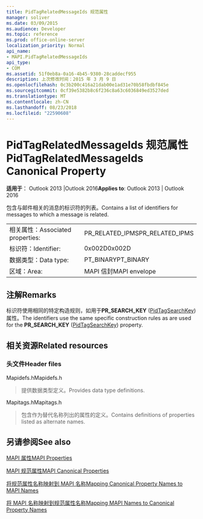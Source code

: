 ```yaml
---
title: PidTagRelatedMessageIds 规范属性
manager: soliver
ms.date: 03/09/2015
ms.audience: Developer
ms.topic: reference
ms.prod: office-online-server
localization_priority: Normal
api_name:
- MAPI.PidTagRelatedMessageIds
api_type:
- COM
ms.assetid: 51f0eb8a-0a16-4b45-9380-28caddecf955
description: 上次修改时间：2015 年 3 月 9 日
ms.openlocfilehash: 0c3b200c416a21dab00e1ad31e70b58fbdbf845e
ms.sourcegitcommit: 0cf39e5382b8c6f236c8a63c6036849ed3527ded
ms.translationtype: MT
ms.contentlocale: zh-CN
ms.lasthandoff: 08/23/2018
ms.locfileid: "22590608"
---
```

# <a name="pidtagrelatedmessageids-canonical-property"></a><span data-ttu-id="14968-103">PidTagRelatedMessageIds 规范属性</span><span class="sxs-lookup"><span data-stu-id="14968-103">PidTagRelatedMessageIds Canonical Property</span></span>

  
  
<span data-ttu-id="14968-104">**适用于**： Outlook 2013 |Outlook 2016</span><span class="sxs-lookup"><span data-stu-id="14968-104">**Applies to**: Outlook 2013 | Outlook 2016</span></span> 
  
<span data-ttu-id="14968-105">包含与邮件相关的消息的标识符的列表。</span><span class="sxs-lookup"><span data-stu-id="14968-105">Contains a list of identifiers for messages to which a message is related.</span></span>
  
|||
|:-----|:-----|
|<span data-ttu-id="14968-106">相关属性：</span><span class="sxs-lookup"><span data-stu-id="14968-106">Associated properties:</span></span>  <br/> |<span data-ttu-id="14968-107">PR_RELATED_IPMS</span><span class="sxs-lookup"><span data-stu-id="14968-107">PR_RELATED_IPMS</span></span>  <br/> |
|<span data-ttu-id="14968-108">标识符：</span><span class="sxs-lookup"><span data-stu-id="14968-108">Identifier:</span></span>  <br/> |<span data-ttu-id="14968-109">0x002D</span><span class="sxs-lookup"><span data-stu-id="14968-109">0x002D</span></span>  <br/> |
|<span data-ttu-id="14968-110">数据类型：</span><span class="sxs-lookup"><span data-stu-id="14968-110">Data type:</span></span>  <br/> |<span data-ttu-id="14968-111">PT_BINARY</span><span class="sxs-lookup"><span data-stu-id="14968-111">PT_BINARY</span></span>  <br/> |
|<span data-ttu-id="14968-112">区域：</span><span class="sxs-lookup"><span data-stu-id="14968-112">Area:</span></span>  <br/> |<span data-ttu-id="14968-113">MAPI 信封</span><span class="sxs-lookup"><span data-stu-id="14968-113">MAPI envelope</span></span>  <br/> |
   
## <a name="remarks"></a><span data-ttu-id="14968-114">注解</span><span class="sxs-lookup"><span data-stu-id="14968-114">Remarks</span></span>

<span data-ttu-id="14968-115">标识符使用相同的特定构造规则，如用于**PR_SEARCH_KEY** ([PidTagSearchKey](pidtagsearchkey-canonical-property.md)) 属性。</span><span class="sxs-lookup"><span data-stu-id="14968-115">The identifiers use the same specific construction rules as are used for the **PR_SEARCH_KEY** ([PidTagSearchKey](pidtagsearchkey-canonical-property.md)) property.</span></span>
  
## <a name="related-resources"></a><span data-ttu-id="14968-116">相关资源</span><span class="sxs-lookup"><span data-stu-id="14968-116">Related resources</span></span>

### <a name="header-files"></a><span data-ttu-id="14968-117">头文件</span><span class="sxs-lookup"><span data-stu-id="14968-117">Header files</span></span>

<span data-ttu-id="14968-118">Mapidefs.h</span><span class="sxs-lookup"><span data-stu-id="14968-118">Mapidefs.h</span></span>
  
> <span data-ttu-id="14968-119">提供数据类型定义。</span><span class="sxs-lookup"><span data-stu-id="14968-119">Provides data type definitions.</span></span>
    
<span data-ttu-id="14968-120">Mapitags.h</span><span class="sxs-lookup"><span data-stu-id="14968-120">Mapitags.h</span></span>
  
> <span data-ttu-id="14968-121">包含作为替代名称列出的属性的定义。</span><span class="sxs-lookup"><span data-stu-id="14968-121">Contains definitions of properties listed as alternate names.</span></span>
    
## <a name="see-also"></a><span data-ttu-id="14968-122">另请参阅</span><span class="sxs-lookup"><span data-stu-id="14968-122">See also</span></span>



[<span data-ttu-id="14968-123">MAPI 属性</span><span class="sxs-lookup"><span data-stu-id="14968-123">MAPI Properties</span></span>](mapi-properties.md)
  
[<span data-ttu-id="14968-124">MAPI 规范属性</span><span class="sxs-lookup"><span data-stu-id="14968-124">MAPI Canonical Properties</span></span>](mapi-canonical-properties.md)
  
[<span data-ttu-id="14968-125">将规范属性名称映射到 MAPI 名称</span><span class="sxs-lookup"><span data-stu-id="14968-125">Mapping Canonical Property Names to MAPI Names</span></span>](mapping-canonical-property-names-to-mapi-names.md)
  
[<span data-ttu-id="14968-126">将 MAPI 名称映射到规范属性名称</span><span class="sxs-lookup"><span data-stu-id="14968-126">Mapping MAPI Names to Canonical Property Names</span></span>](mapping-mapi-names-to-canonical-property-names.md)

